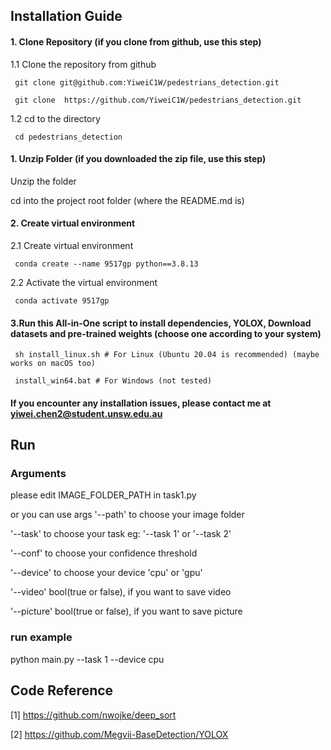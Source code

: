 ## Installation Guide 
#### 1. Clone Repository (if you clone from github, use this step)
1.1 Clone the repository from github

     git clone git@github.com:YiweiC1W/pedestrians_detection.git

     git clone  https://github.com/YiweiC1W/pedestrians_detection.git

1.2 cd to the directory

     cd pedestrians_detection


#### 1. Unzip Folder (if you downloaded the zip file, use this step)

Unzip the folder

cd into the project root folder (where the README.md is)

#### 2. Create virtual environment
2.1 Create virtual environment 
   
     conda create --name 9517gp python==3.8.13

2.2 Activate the virtual environment

     conda activate 9517gp

#### 3.Run this All-in-One script to install dependencies, YOLOX, Download datasets and pre-trained weights (choose one according to your system)
     sh install_linux.sh # For Linux (Ubuntu 20.04 is recommended) (maybe works on macOS too)

     install_win64.bat # For Windows (not tested)

#### If you encounter any installation issues, please contact me at yiwei.chen2@student.unsw.edu.au


## Run

### Arguments

please edit IMAGE_FOLDER_PATH in task1.py

or you can use args '--path' to choose your image folder

'--task' to choose your task eg: '--task 1' or '--task 2'

'--conf' to choose your confidence threshold

'--device' to choose your device 'cpu' or 'gpu'

'--video' bool(true or false), if you want to save video

'--picture' bool(true or false), if you want to save picture



### run example
 python main.py --task 1 --device cpu


## Code Reference

[1] https://github.com/nwojke/deep_sort

[2] https://github.com/Megvii-BaseDetection/YOLOX